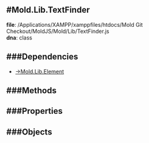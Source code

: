 
#Mold.Lib.TextFinder
---------------------------------------

__file__: /Applications/XAMPP/xamppfiles/htdocs/Mold Git Checkout/MoldJS/Mold/Lib/TextFinder.js  
__dna__: class  


	






###Dependencies
--------------

* [->Mold.Lib.Element](../../->Mold/Lib/Element.md) 



   
###Methods
--------------
 

 
  
###Properties
-------------


 

###Objects
------------



		

